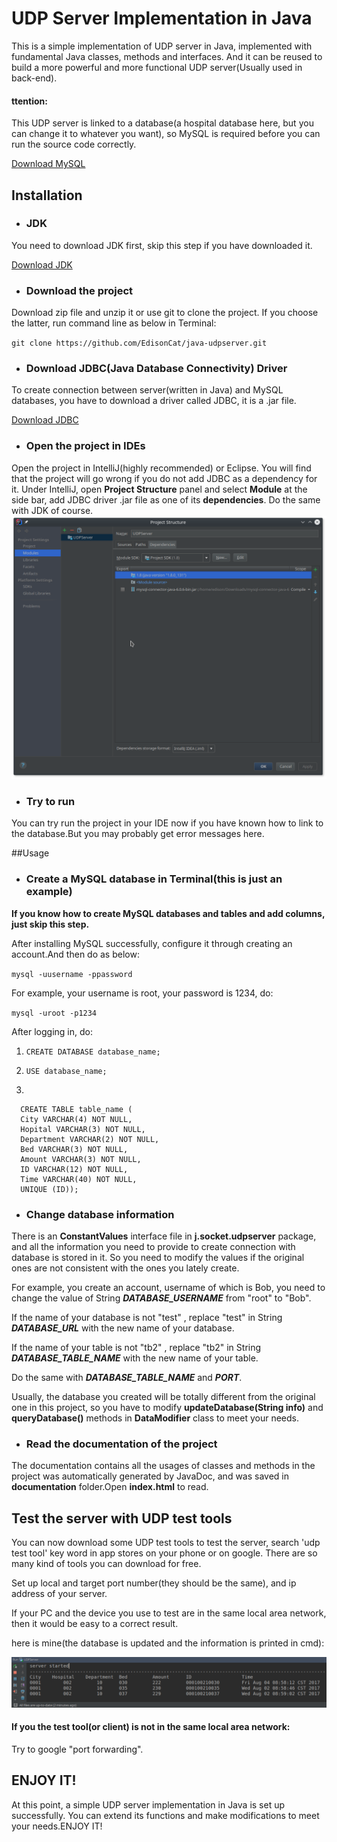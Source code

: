 # UDP Server Implementation in Java
This is a simple implementation of UDP server in Java, implemented with fundamental Java classes, methods and interfaces. And it can be reused to build a more powerful and more functional UDP server(Usually used in back-end).

#### ttention:
This UDP server is linked to a database(a hospital database here, but you can change it to whatever you want), so MySQL is required before you can run the source code correctly.

[Download MySQL](https://www.mysql.com/downloads/)
## Installation
- ### JDK
You need to download JDK first, skip this step if you have downloaded it.

[Download JDK](http://www.oracle.com/technetwork/java/javase/downloads/jdk8-downloads-2133151.html)
- ### Download the project
Download zip file and unzip it or use git to clone the project.
If you choose the latter, run command line as below in Terminal:

`git clone https://github.com/EdisonCat/java-udpserver.git`

- ### Download JDBC(Java Database Connectivity) Driver
To create connection between server(written in Java) and MySQL databases, you have to download a driver called JDBC, it is a .jar file.

[Download JDBC](https://dev.mysql.com/downloads/connector/j/5.1.html)

- ### Open the project in IDEs
Open the project in IntelliJ(highly recommended) or Eclipse. You will find that the project will go wrong if you do not add JDBC as a dependency for it.
Under IntelliJ, open **Project Structure** panel and select **Module** at the side bar, add JDBC driver .jar file as one of its **dependencies**. Do the same with JDK of course.
![Adding JDBC driver in IntelliJ](https://github.com/edisoncat/java-udpserver/raw/master/screenshots/1.png)
- ### Try to run
You can try run the project in your IDE now if you have known how to link to the database.But you may probably get error messages here.

##Usage
- ### Create a MySQL database in Terminal(**this is just an example**)
**If you know how to create MySQL databases and tables and add columns, just skip this step.**

After installing MySQL successfully, configure it through creating an account.And then do as below:

`mysql -uusername -ppassword`

For example, your username is root, your password is 1234, do:

`mysql -uroot -p1234`

After logging in, do:

1. `CREATE DATABASE database_name;`

2. `USE database_name;`

3. 
```
  CREATE TABLE table_name (
  City VARCHAR(4) NOT NULL,
  Hopital VARCHAR(3) NOT NULL,
  Department VARCHAR(2) NOT NULL,
  Bed VARCHAR(3) NOT NULL,
  Amount VARCHAR(3) NOT NULL,
  ID VARCHAR(12) NOT NULL,
  Time VARCHAR(40) NOT NULL,
  UNIQUE (ID));
```
- ### Change database information
There is an **ConstantValues** interface file in **j.socket.udpserver** package,
and all the information you need to provide to create connection with database is stored in it.
So you need to modify the values if the original ones are not consistent with the ones you lately create.

For example, you create an account, username of which is Bob, you need to change the value of String **_DATABASE_USERNAME_** from "root" to "Bob".

If the name of your database is not "test" , replace "test" in String **_DATABASE_URL_** with the new name of your database.

If the name of your table is not "tb2" , replace "tb2" in String **_DATABASE_TABLE_NAME_** with the new name of your table.

Do the same with **_DATABASE_TABLE_NAME_** and **_PORT_**.

Usually, the database you created will be totally different from the original one in this project, so you have to modify **updateDatabase(String info)** and **queryDatabase()** methods in **DataModifier** class to meet your needs.

- ### Read the documentation of the project
The documentation contains all the usages of classes and methods in the project was automatically generated by JavaDoc, and was saved in **documentation** folder.Open **index.html** to read.

## Test the server with UDP test tools
You can now download some UDP test tools to test the server, search 'udp test tool' key word in app stores on your phone or on google. There are so many kind of tools you can download for free.

Set up local and target port number(they should be the same), and ip address of your server.

If your PC and the device you use to test are in the same local area network, then it would be easy to a correct result.

here is mine(the database is updated and the information is printed in cmd):

![Correct result](https://github.com/edisoncat/java-udpserver/raw/master/screenshots/2.png)

#### If you the test tool(or client) is not in the same local area network:
Try to google "port forwarding".

## ENJOY IT!
At this point, a simple UDP server implementation in Java is set up successfully. You can extend its functions and make modifications to meet your needs.ENJOY IT!
